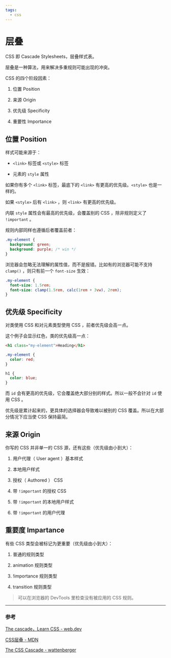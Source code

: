 ```yaml
---
tags:
  - css
---
```


# 层叠

CSS 即 Cascade Stylesheets，层叠样式表。

层叠是一种算法，用来解决多重规则可能出现的冲突。

​​CSS 的四个阶段因素：

1. 位置 Position

2. 来源 Origin

3. 优先级 Specificity

4. 重要性 Importance

## 位置 Position

样式可能来源于：

* `<link>` 标签或 `<style>` 标签

* 元素的 `style` 属性

如果你有多个 `<link>` 标签，最底下的 `<link>` 有更高的优先级。`<style>` 也是一样的。

如果 `<style>` 后有 `<link>` ，则 `<link>` 有更高的优先级。

内联 `style` 属性会有最高的优先级，会覆盖别的 CSS ，除非规则定义了 `!important` 。

规则内部同样也遵循后者覆盖前者：

```css
.my-element {
  background: green;
  background: purple; /* win */
}
```

浏览器会忽略无法理解的属性值，而不是报错。比如有的浏览器可能不支持 `clamp()` ，则只有前一个 `font-size` 生效：

```css
.my-element {
  font-size: 1.5rem;
  font-size: clamp(1.5rem, calc(1rem + 3vw), 2rem);
}
```

## 优先级 Specificity​

对类使用 CSS 和对元素类型使用 CSS ，前者优先级会高一点。

这个例子会显示红色，类的优先级高一点：

```html
<h1 class="my-element">Heading</h1>
```

```css
.my-element {
  color: red;
}

h1 {
  color: blue;
}
```

而 `id` 会有更高的优先级，它会覆盖绝大部分别的样式。所以一般不会针对 `id` 使用 CSS 。

优先级是累计起来的，更具体的选择器会导致难以被别的 CSS 覆盖。所以在大部分情况下应当使 CSS 保持最简。

## 来源 Origin

你写的 CSS 并非单一的 CSS 源，还有这些（优先级由小到大）：

1. 用户代理（ User agent ）基本样式

2. 本地用户样式

3. 授权（ Authored ） CSS

4. 带 `!important` 的授权 CSS

5. 带 `!important` 的本地用户样式

6. 带 `!important` 的用户代理

## 重要度 Impartance

有些 CSS 类型会被标记为更重要（优先级由小到大）：

1. 普通的规则类型

2. animation 规则类型

3. !importance 规则类型

4. transition 规则类型

> ​​可以在浏览器的 DevTools 里检查没有被应用的 CSS 规则。

---

### 参考

[The cascade，Learn CSS - web.dev](https://web.dev/learn/css/the-cascade/)

[CSS层叠 - MDN](https://developer.mozilla.org/zh-CN/docs/Web/CSS/Cascade)

[The CSS Cascade - wattenberger](https://wattenberger.com/blog/css-cascade)
